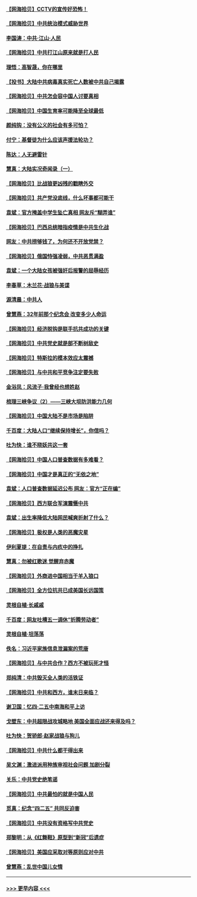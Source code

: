 #### [【网海拾贝】CCTV的宣传好恐怖！](../pages/nsc993/n12959984.md?t=05200252) 
#### [【网海拾贝】中共统治模式威胁世界](../pages/nsc993/n12957622.md?t=05200252) 
#### [李国涛：中共‧江山‧人民](../pages/nsc993/n12957502.md?t=05200252) 
#### [【网海拾贝】中共打江山原来就是打人民](../pages/nsc993/n12954345.md?t=05200252) 
#### [理悟：高智晟，你在哪里](../pages/nsc993/n12953115.md?t=05200252) 
#### [【投书】大陆中共病毒真实死亡人数被中共自己揭露](../pages/nsc993/n12953050.md?t=05200252) 
#### [【网海拾贝】中共怎会容中国人讨要真相](../pages/nsc993/n12952161.md?t=05200252) 
#### [【网海拾贝】中国生育率可能降至全球最低](../pages/nsc993/n12948793.md?t=05200252) 
#### [颜纯钩：没有公义的社会有多可怕？](../pages/nsc993/n12947626.md?t=05200252) 
#### [付宁：基督徒为什么应该声援法轮功？](../pages/nsc993/n12947233.md?t=05200252) 
#### [陈达：人无避雷针](../pages/nsc993/n12947098.md?t=05200252) 
#### [慧真：大陆实况奇闻录（一）](../pages/nsc993/n12945811.md?t=05200252) 
#### [【网海拾贝】比战狼更凶残的戳瞎外交](../pages/nsc993/n12945717.md?t=05200252) 
#### [【网海拾贝】共产党没底线，什么坏事都可能干](../pages/nsc993/n12942090.md?t=05200252) 
#### [袁斌：官方掩盖中学生坠亡真相 网友斥“糊弄谁”](../pages/nsc993/n12942029.md?t=05200252) 
#### [【网海拾贝】巴西总统暗指疫情是中共生化战](../pages/nsc993/n12938999.md?t=05200252) 
#### [网友：中共捞够钱了，为何还不开放党禁？](../pages/nsc993/n12938952.md?t=05200252) 
#### [【网海拾贝】俄国恃强凌弱，中共恶贯满盈](../pages/nsc993/n12936626.md?t=05200252) 
#### [袁斌：一个大陆女孩被强奸后报警的屈辱经历](../pages/nsc993/n12936547.md?t=05200252) 
#### [李春草：木兰花·战狼与美谍](../pages/nsc993/n12935995.md?t=05200252) 
#### [源清晨：中共人](../pages/nsc993/n12935589.md?t=05200252) 
#### [曾慧燕：32年前那个纪念会 改变多少人命运](../pages/nsc993/n12934233.md?t=05200252) 
#### [【网海拾贝】经济脱钩是联手抗共成功的关键](../pages/nsc993/n12934176.md?t=05200252) 
#### [【网海拾贝】中共党史就是部不断树敌史](../pages/nsc993/n12932844.md?t=05200252) 
#### [【网海拾贝】特斯拉的模本效应太震撼](../pages/nsc993/n12925626.md?t=05200252) 
#### [【网海拾贝】与中共和平竞争注定要失败](../pages/nsc993/n12923326.md?t=05200252) 
#### [金浴凤：风流子‧我曾经也想姓赵](../pages/nsc993/n12920911.md?t=05200252) 
#### [梳理三峡争议（2）——三峡大坝防洪能力几何](../pages/nsc993/n12920173.md?t=05200252) 
#### [【网海拾贝】中国大陆不是市场是陷阱](../pages/nsc993/n12920143.md?t=05200252) 
#### [千百度：大陆人口“继续保持增长”，你信吗？](../pages/nsc993/n12918946.md?t=05200252) 
#### [吐为快：谁不晓妖共这一套](../pages/nsc993/n12918941.md?t=05200252) 
#### [【网海拾贝】中国人口普查数据有多难看？](../pages/nsc993/n12917822.md?t=05200252) 
#### [【网海拾贝】中国才是真正的“无依之地”](../pages/nsc993/n12915845.md?t=05200252) 
#### [袁斌：人口普查数据延迟公布 网友：官方“正在编”](../pages/nsc993/n12915748.md?t=05200252) 
#### [【网海拾贝】西方联合军演震慑中共](../pages/nsc993/n12913466.md?t=05200252) 
#### [袁斌：出生率降低大陆网民喊爽折射了什么？](../pages/nsc993/n12913365.md?t=05200252) 
#### [【网海拾贝】极权是人类的恶魔灾星](../pages/nsc993/n12910697.md?t=05200252) 
#### [伊利夏提：在自责与内疚中的挣扎](../pages/nsc993/n12910493.md?t=05200252) 
#### [慧真：勿被红歌迷 觉醒弃赤魔](../pages/nsc993/n12910485.md?t=05200252) 
#### [【网海拾贝】外商进中国相当于羊入狼口](../pages/nsc993/n12908274.md?t=05200252) 
#### [【网海拾贝】全方位抗共已成美国长远国策](../pages/nsc993/n12906878.md?t=05200252) 
#### [灵根自植‧长戚戚](../pages/nsc993/n12905585.md?t=05200252) 
#### [千百度：网友吐槽五一调休“折腾劳动者”](../pages/nsc993/n12905934.md?t=05200252) 
#### [灵根自植‧坦荡荡](../pages/nsc993/n12905562.md?t=05200252) 
#### [佚名：习近平家族信息泄漏案的荒唐](../pages/nsc993/n12904705.md?t=05200252) 
#### [【网海拾贝】与中共合作？西方不被玩死才怪](../pages/nsc993/n12903873.md?t=05200252) 
#### [郑纯清：中共毁灭全人类的活铁证](../pages/nsc993/n12903785.md?t=05200252) 
#### [【网海拾贝】中共和西方，谁末日来临？](../pages/nsc993/n12903482.md?t=05200252) 
#### [谢卫国：忆四‧二五中南海和平上访](../pages/nsc993/n12902192.md?t=05200252) 
#### [戈壁东：中共超限战攻城略地 美国全面应战还来得及吗？](../pages/nsc993/n12902297.md?t=05200252) 
#### [吐为快：贺骄郎‧赵家战狼与狗儿](../pages/nsc993/n12902280.md?t=05200252) 
#### [【网海拾贝】中共什么都干得出来](../pages/nsc993/n12897500.md?t=05200252) 
#### [吴文渊：激进派用种族审视社会问题 加剧分裂](../pages/nsc993/n12893881.md?t=05200252) 
#### [关乐：中共党史绝笔谣](../pages/nsc993/n12897270.md?t=05200252) 
#### [【网海拾贝】中共最怕的就是中国人民](../pages/nsc993/n12894705.md?t=05200252) 
#### [觅真：纪念“四二五” 共同反迫害](../pages/nsc993/n12894553.md?t=05200252) 
#### [【网海拾贝】中共没有资格写中共党史](../pages/nsc993/n12892231.md?t=05200252) 
#### [郑黎明：从《红舞鞋》原型到“新冠”后遗症](../pages/nsc993/n12890469.md?t=05200252) 
#### [【网海拾贝】美国应采取对等原则应对中共](../pages/nsc993/n12889176.md?t=05200252) 
#### [曾慧燕：乱世中国儿女情](../pages/nsc993/n12887931.md?t=05200252) 

----
#### [ >>> 更早内容 <<< ](../indexes/nsc993-earlier.md)

